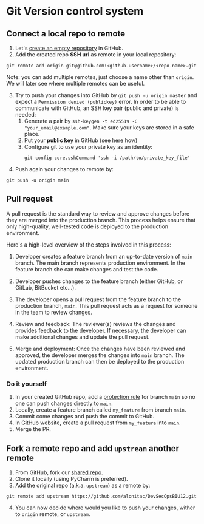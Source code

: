 # Git Version control system


## Connect a local repo to remote

1. Let's [create an empty repository](https://docs.github.com/en/get-started/quickstart/create-a-repo#create-a-repository) in GitHub.
2. Add the created repo **SSH url** as remote in your local repository:
```
git remote add origin git@github.com:<github-username>/<repo-name>.git
```
Note: you can add multiple remotes, just choose a name other than `origin`. We will later see where multiple remotes can be useful.

3. Try to push your changes into GitHub by `git push -u origin master` and expect a `Permission denied (publickey)` error.
   In order to be able to communicate with GitHub, an SSH key pair (public and private) is needed:
    1. Generate a pair by `ssh-keygen -t ed25519 -C "your_email@example.com"`. Make sure your keys are stored in a safe place.
    2. Put your **public key** in GitHub (see [here](https://docs.github.com/en/authentication/connecting-to-github-with-ssh/adding-a-new-ssh-key-to-your-github-account) how)
    3. Configure git to use your private key as an identity:
       ```shell
       git config core.sshCommand 'ssh -i /path/to/private_key_file'
       ```
4. Push again your changes to remote by:
```shell
git push -u origin main
``` 

## Pull request

A pull request is the standard way to review and approve changes before they are merged into the production branch.
This process helps ensure that only high-quality, well-tested code is deployed to the production environment.

Here's a high-level overview of the steps involved in this process:

1. Developer creates a feature branch from an up-to-date version of `main` branch. The main branch represents production environment. In the feature branch she can make changes and test the code.

2. Developer pushes changes to the feature branch (either GitHub, or GitLab, BitBucket etc...).

3. The developer opens a pull request from the feature branch to the production branch, `main`. This pull request acts as a request for someone in the team to review changes.

4. Review and feedback: The reviewer(s) reviews the changes and provides feedback to the developer. If necessary, the developer can make additional changes and update the pull request.

5. Merge and deployment: Once the changes have been reviewed and approved, the developer merges the changes into `main` branch. The updated production branch can then be deployed to the production environment.

### Do it yourself

1. In your created GitHub repo, add a [protection rule](https://docs.github.com/en/repositories/configuring-branches-and-merges-in-your-repository/defining-the-mergeability-of-pull-requests/managing-a-branch-protection-rule#creating-a-branch-protection-rule) for branch `main` so no one can push changes directly to `main`.
2. Locally, create a feature branch called `my_feature` from branch `main`.
3. Commit come changes and push the commit to GitHub.
4. In GitHub website, create a pull request from `my_feature` into `main`.
5. Merge the PR. 

## Fork a remote repo and add `upstream` another remote

1. From GitHub, fork our [shared repo](https://github.com/alonitac/DevSecOpsBIU12.git).
2. Clone it locally (using PyCharm is preferred).
3. Add the original repo (a.k.a. `upstream`) as a remote by:
```shell
git remote add upstream https://github.com/alonitac/DevSecOpsBIU12.git
```

4. You can now decide where would you like to push your changes, wither to `origin` remote, or `upstream`. 

